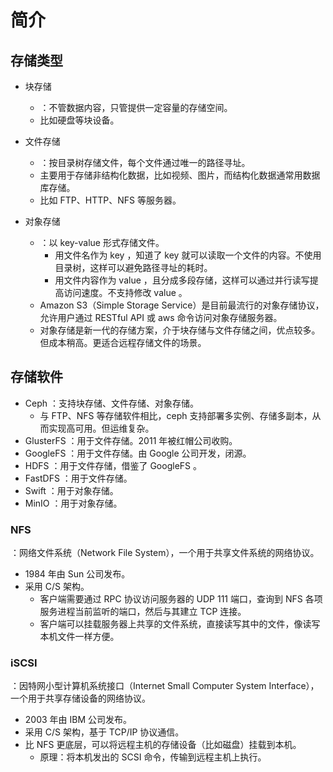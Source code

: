 # 简介

## 存储类型

- 块存储
  - ：不管数据内容，只管提供一定容量的存储空间。
  - 比如硬盘等块设备。

- 文件存储
  - ：按目录树存储文件，每个文件通过唯一的路径寻址。
  - 主要用于存储非结构化数据，比如视频、图片，而结构化数据通常用数据库存储。
  - 比如 FTP、HTTP、NFS 等服务器。

- 对象存储
  - ：以 key-value 形式存储文件。
    - 用文件名作为 key ，知道了 key 就可以读取一个文件的内容。不使用目录树，这样可以避免路径寻址的耗时。
    - 用文件内容作为 value ，且分成多段存储，这样可以通过并行读写提高访问速度。不支持修改 value 。
  - Amazon S3（Simple Storage Service）是目前最流行的对象存储协议，允许用户通过 RESTful API 或 aws 命令访问对象存储服务器。
  - 对象存储是新一代的存储方案，介于块存储与文件存储之间，优点较多。但成本稍高。更适合远程存储文件的场景。

## 存储软件

- Ceph ：支持块存储、文件存储、对象存储。
  - 与 FTP、NFS 等存储软件相比，ceph 支持部署多实例、存储多副本，从而实现高可用。但运维复杂。
- GlusterFS ：用于文件存储。2011 年被红帽公司收购。
- GoogleFS ：用于文件存储。由 Google 公司开发，闭源。
- HDFS ：用于文件存储，借鉴了 GoogleFS 。
- FastDFS ：用于文件存储。
- Swift ：用于对象存储。
- MinIO ：用于对象存储。

### NFS

：网络文件系统（Network File System），一个用于共享文件系统的网络协议。
- 1984 年由 Sun 公司发布。
- 采用 C/S 架构。
  - 客户端需要通过 RPC 协议访问服务器的 UDP 111 端口，查询到 NFS 各项服务进程当前监听的端口，然后与其建立 TCP 连接。
  - 客户端可以挂载服务器上共享的文件系统，直接读写其中的文件，像读写本机文件一样方便。

### iSCSI

：因特网小型计算机系统接口（Internet Small Computer System Interface），一个用于共享存储设备的网络协议。
- 2003 年由 IBM 公司发布。
- 采用 C/S 架构，基于 TCP/IP 协议通信。
- 比 NFS 更底层，可以将远程主机的存储设备（比如磁盘）挂载到本机。
  - 原理：将本机发出的 SCSI 命令，传输到远程主机上执行。
